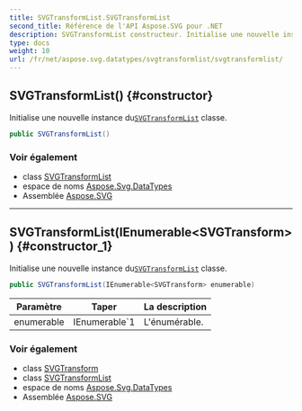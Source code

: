 ```yaml
---
title: SVGTransformList.SVGTransformList
second_title: Référence de l'API Aspose.SVG pour .NET
description: SVGTransformList constructeur. Initialise une nouvelle instance duSVGTransformList classe.
type: docs
weight: 10
url: /fr/net/aspose.svg.datatypes/svgtransformlist/svgtransformlist/
---
```

## SVGTransformList() {#constructor}

Initialise une nouvelle instance du[`SVGTransformList`](../) classe.

```csharp
public SVGTransformList()
```

### Voir également

* class [SVGTransformList](../)
* espace de noms [Aspose.Svg.DataTypes](../../svgtransformlist/)
* Assemblée [Aspose.SVG](../../../)

---

## SVGTransformList(IEnumerable&lt;SVGTransform&gt;) {#constructor_1}

Initialise une nouvelle instance du[`SVGTransformList`](../) classe.

```csharp
public SVGTransformList(IEnumerable<SVGTransform> enumerable)
```

| Paramètre | Taper | La description |
| --- | --- | --- |
| enumerable | IEnumerable`1 | L'énumérable. |

### Voir également

* class [SVGTransform](../../svgtransform/)
* class [SVGTransformList](../)
* espace de noms [Aspose.Svg.DataTypes](../../svgtransformlist/)
* Assemblée [Aspose.SVG](../../../)


